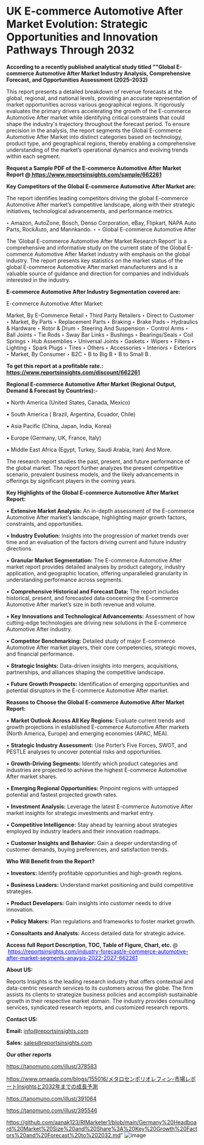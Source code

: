 # UK E-commerce Automotive After Market Evolution: Strategic Opportunities and Innovation Pathways Through 2032

<strong>According to a recently published analytical study titled ""Global E-commerce Automotive After Market Industry Analysis, Comprehensive Forecast, and Opportunities Assessment (2025–2032)</strong>

This report presents a detailed breakdown of revenue forecasts at the global, regional, and national levels, providing an accurate representation of market opportunities across various geographical regions. It rigorously evaluates the primary drivers accelerating the growth of the E-commerce Automotive After market while identifying critical constraints that could shape the industry's trajectory throughout the forecast period. To ensure precision in the analysis, the report segments the Global E-commerce Automotive After Market into distinct categories based on technology, product type, and geographical regions, thereby enabling a comprehensive understanding of the market’s operational dynamics and evolving trends within each segment.

<strong>Request a Sample PDF of the E-commerce Automotive After Market Report </strong><strong>@<a href=https://www.reportsinsights.com/sample/662261 style=color:#0000ff;> https://www.reportsinsights.com/sample/662261</a></strong></font>

<strong>Key Competitors of the Global E-commerce Automotive After Market are:</strong>

The report identifies leading competitors driving the global E-commerce Automotive After market’s competitive landscape, along with their strategic initiatives, technological advancements, and performance metrics.

‣ Amazon, AutoZone, Bosch, Denso Corporation, eBay, Flipkart, NAPA Auto Parts, RockAuto, and Mannkando.
‣ 
‣ Global E-commerce Automotive After

The ‘Global E-commerce Automotive After Market Research Report’ is a comprehensive and informative study on the current state of the Global E-commerce Automotive After Market industry with emphasis on the global industry. The report presents key statistics on the market status of the global E-commerce Automotive After market manufacturers and is a valuable source of guidance and direction for companies and individuals interested in the industry.

<strong>E-commerce Automotive After Industry Segmentation covered are:</strong>

E-commerce Automotive After Market: 
 
Market, By E-Commerce Retail
‣ Third Party Retailers
‣ Direct to Customer
‣ Market, By Parts
‣ Replacement Parts
‣ Braking
‣ Brake Pads
‣ Hydraulics & Hardware
‣ Rotor & Drum
‣ Steering And Suspension
‣ Control Arms
‣ Ball Joints
‣ Tie Rods
‣ Sway Bar Links
‣ Bushings
‣ Bearings/Seals
‣ Coil Springs
‣ Hub Assemblies
‣ Universal Joints
‣ Gaskets
‣ Wipers
‣ Filters
‣ Lighting
‣ Spark Plugs
‣ Tires
‣ Others
‣ Accessories
‣ Interiors
‣ Exteriors
‣ Market, By Consumer
‣ B2C
‣ B to Big B
‣ B to Small B
.

<strong>To get this report at a profitable rate.: <a href=https://www.reportsinsights.com/discount/662261 style=color:#0000ff;>https://www.reportsinsights.com/discount/662261</a></strong></font>

<strong>Regional E-commerce Automotive After Market (Regional Output, Demand &amp; Forecast by Countries):-</strong>

• North America (United States, Canada, Mexico)

• South America ( Brazil, Argentina, Ecuador, Chile)

• Asia Pacific (China, Japan, India, Korea)

• Europe (Germany, UK, France, Italy)

• Middle East Africa (Egypt, Turkey, Saudi Arabia, Iran) And More.

The research report studies the past, present, and future performance of the global market. The report further analyzes the present competitive scenario, prevalent business models, and the likely advancements in offerings by significant players in the coming years.

<strong>Key Highlights of the Global E-commerce Automotive After Market Report:</strong>

• <strong>Extensive Market Analysis:</strong> An in-depth assessment of the E-commerce Automotive After market’s landscape, highlighting major growth factors, constraints, and opportunities.

• <strong>Industry Evolution:</strong> Insights into the progression of market trends over time and an evaluation of the factors driving current and future industry directions.

• <strong>Granular Market Segmentation:</strong> The E-commerce Automotive After market report provides detailed analyses by product category, industry application, and geographic location, offering unparalleled granularity in understanding performance across segments.

• <strong>Comprehensive Historical and Forecast Data:</strong> The report includes historical, present, and forecasted data concerning the E-commerce Automotive After market’s size in both revenue and volume.

• <strong>Key Innovations and Technological Advancements:</strong> Assessment of how cutting-edge technologies are driving new solutions in the E-commerce Automotive After industry.

• <strong>Competitor Benchmarking:</strong> Detailed study of major E-commerce Automotive After market players, their core competencies, strategic moves, and financial performance.

• <strong>Strategic Insights:</strong> Data-driven insights into mergers, acquisitions, partnerships, and alliances shaping the competitive landscape.

• <strong>Future Growth Prospects:</strong> Identification of emerging opportunities and potential disruptors in the E-commerce Automotive After market.

<strong>Reasons to Choose the Global E-commerce Automotive After Market Report:</strong>

• <strong>Market Outlook Across All Key Regions:</strong> Evaluate current trends and growth projections in established E-commerce Automotive After markets (North America, Europe) and emerging economies (APAC, MEA).

• <strong>Strategic Industry Assessment:</strong> Use Porter’s Five Forces, SWOT, and PESTLE analyses to uncover potential risks and opportunities.

• <strong>Growth-Driving Segments:</strong> Identify which product categories and industries are projected to achieve the highest E-commerce Automotive After market shares.

• <strong>Emerging Regional Opportunities:</strong> Pinpoint regions with untapped potential and fastest projected growth rates.

• <strong>Investment Analysis:</strong> Leverage the latest E-commerce Automotive After market insights for strategic investments and market entry.

• <strong>Competitive Intelligence:</strong> Stay ahead by learning about strategies employed by industry leaders and their innovation roadmaps.

• <strong>Customer Insights and Behavior:</strong> Gain a deeper understanding of customer demands, buying preferences, and satisfaction trends.

<strong>Who Will Benefit from the Report?</strong>

• <strong>Investors:</strong> Identify profitable opportunities and high-growth regions.

• <strong>Business Leaders:</strong> Understand market positioning and build competitive strategies.

• <strong>Product Developers:</strong> Gain insights into customer needs to drive innovation.

• <strong>Policy Makers:</strong> Plan regulations and frameworks to foster market growth.

• <strong>Consultants and Analysts:</strong> Access detailed data for strategic advice.
</ul>
<strong>Access full Report Description, TOC, Table of Figure, Chart, etc. </strong>@  <a href=https://reportsinsights.com/industry-forecast/e-commerce-automotive-after-market-segments-anaysis-2022-2027-662261 style=color:#0000ff;>https://reportsinsights.com/industry-forecast/e-commerce-automotive-after-market-segments-anaysis-2022-2027-662261</a></font>

<strong><strong>About US</strong>:</strong>

Reports Insights is the leading research industry that offers contextual and data-centric research services to its customers across the globe. The firm assists its clients to strategize business policies and accomplish sustainable growth in their respective market domain. The industry provides consulting services, syndicated research reports, and customized research reports.

<strong>Contact US:</strong>

<p class=""""><b>Email:</b> <a href=mailto:info@reportsinsights.com>info@reportsinsights.com</a></p>
<p class=""""><b>Sales:</b> <a href=mailto:sales@reportsinsights.com>sales@reportsinsights.com</a></p>

<strong>Our other reports</strong>

<a href=https://tanomuno.com/illust/378583>https://tanomuno.com/illust/378583</a>

<a href=https://www.omaada.com/blogs/155016/メタロセンポリオレフィン-市場レポートInsightsと2032年までの成長予測>https://www.omaada.com/blogs/155016/メタロセンポリオレフィン-市場レポートInsightsと2032年までの成長予測</a>

<a href=https://tanomuno.com/illust/391064>https://tanomuno.com/illust/391064</a>

<a href=https://tanomuno.com/illust/395546>https://tanomuno.com/illust/395546</a>

<a href=https://github.com/aanak123/RIMarketer1/blob/main/Germany%20Headboard%20Market%20Size%20and%20Share%3A%20Key%20Growth%20Factors%20and%20Forecast%20to%202032.md>https://github.com/aanak123/RIMarketer1/blob/main/Germany%20Headboard%20Market%20Size%20and%20Share%3A%20Key%20Growth%20Factors%20and%20Forecast%20to%202032.md</a>"
![image](https://github.com/user-attachments/assets/6ce74db6-c257-4ec8-980c-5db7d2f3cbfa)
